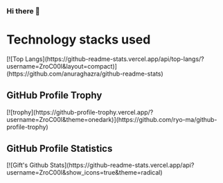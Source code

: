 ### Hi there 👋

<h1>Technology stacks used </h1>
[![Top Langs](https://github-readme-stats.vercel.app/api/top-langs/?username=ZroC00l&layout=compact)](https://github.com/anuraghazra/github-readme-stats)



                                   
<h2>GitHub Profile Trophy</h2>
[![trophy](https://github-profile-trophy.vercel.app/?username=ZroC00l&theme=onedark)](https://github.com/ryo-ma/github-profile-trophy)

<h2>GitHub Profile Statistics</h2>
[![Gift's Github Stats](https://github-readme-stats.vercel.app/api?username=ZroC00l&show_icons=true&theme=radical)

